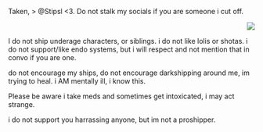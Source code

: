 Taken, > @Stipsl <3. Do not stalk my socials if you are someone i cut off. <p align="right"> <img src="https://komarev.com/ghpvc/?username=GothicCowboy&color=e17c0b&abbreviated=true"/> 




















I do not ship underage characters, or siblings. i do not like lolis or shotas. i do not support/like endo systems, but i will respect and not mention that in convo if you are one.

do not encourage my ships, do not encourage darkshipping around me, im trying to heal. i AM mentally ill, i know this.

Please be aware i take meds and sometimes get intoxicated, i may act strange. 




i do not support you harrassing anyone, but im not a proshipper. 


